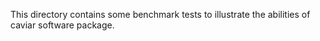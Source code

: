 
This directory contains some benchmark tests to illustrate the abilities of caviar software package.

